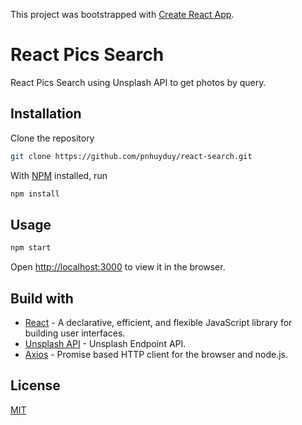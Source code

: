 This project was bootstrapped with [Create React App](https://github.com/facebook/create-react-app).

# React Pics Search

React Pics Search using Unsplash API to get photos by query.
## Installation
Clone the repository
```bash
git clone https://github.com/pnhuyduy/react-search.git
```
With [NPM](https://npmjs.org/) installed, run
```bash
npm install
```

## Usage

```python
npm start
```
Open [http://localhost:3000](http://localhost:3000) to view it in the browser.

## Build with
* [React](https://reactjs.org/) - A declarative, efficient, and flexible JavaScript library for building user interfaces.
* [Unsplash API](https://unsplash.com/developers) - Unsplash Endpoint API.
* [Axios](https://github.com/axios/axios) - Promise based HTTP client for the browser and node.js.

## License
[MIT](https://choosealicense.com/licenses/mit/)
